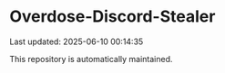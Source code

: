 # Overdose-Discord-Stealer

Last updated: 2025-06-10 00:14:35

This repository is automatically maintained.
